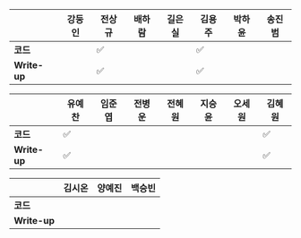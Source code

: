 |              | 강둥인 |        전상규      | 배하람 | 길은실 |      김용주       | 박하윤 | 송진범 |
| ------------ | ------ | ----------------- | ------ | ------ | ---------------- | ------ | ------ |
| **코드**     |        |:white_check_mark:|        |        |:white_check_mark:|        |        |
| **Write-up** |        |:white_check_mark:|        |        |:white_check_mark:|        |        |

|              | 유예찬 | 임준엽 | 전병운 | 전혜원 | 지승윤 | 오세원 | 김혜원 |
| ------------ | ------ | ------ | ------ | ------ | ------ | ------ | ------ |
| **코드**     | :white_check_mark: |        |        |        |        |        |:white_check_mark:|
| **Write-up** | :white_check_mark: |        |        |        |        |        |:white_check_mark:|

|              | 김시온 | 양예진 | 백승빈 |
| ------------ | :----: | :----: | :----: |
| **코드**     |        |        |        |
| **Write-up** |        |        |        |

